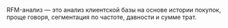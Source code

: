 RFM-анализ — это анализ клиентской базы на основе истории покупок, проще говоря, сегментация по частоте, давности и сумме трат.
